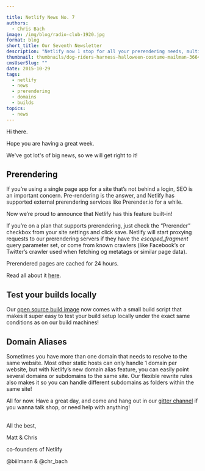 ```yaml
---

title: Netlify News No. 7
authors:
  - Chris Bach
image: /img/blog/radio-club-1920.jpg
format: blog
short_title: Our Seventh Newsletter
description: "Netlify now 1 stop for all your prerendering needs, multiple domain aliases supported & testing your build locally easier than ever!"
thumbnail: thumbnails/dog-riders-harness-halloween-costume-mailman-3664.jpg
cmsUserSlug: ""
date: 2015-10-29
tags:
  - netlify
  - news
  - prerendering
  - domains
  - builds
topics:
  - news
---
```


Hi there.

Hope you are having a great week.

We've got lot's of big news, so we will get right to it!


## Prerendering
If you’re using a single page app for a site that’s not behind a login, SEO is an important concern. Pre-rendering is the answer, and Netlify has supported external prerendering services like Prerender.io for a while.

Now we’re proud to announce that Netlify has this feature built-in!

<!-- excerpt -->

If you’re on a plan that supports prerendering, just check the “Prerender” checkbox from your site settings and click save. Netlify will start proxying requests to our prerendering servers if they have the _escaped_fragment_ query parameter set, or come from known crawlers (like Facebook’s or Twitter’s crawler used when fetching og metatags or similar page data).

Prerendered pages are cached for 24 hours.

Read all about it [here](https://www.netlify.com/docs/prerendering).


## Test your builds locally
Our [open source build image](https://github.com/netlify/build-image) now comes with a small build script that makes it super easy to test your build setup locally under the exact same conditions as on our build machines!


## Domain Aliases
Sometimes you have more than one domain that needs to resolve to the same website. Most other static hosts can only handle 1 domain per website, but with Netlify’s new domain alias feature, you can easily point several domains or subdomains to the same site. Our flexible rewrite rules also makes it so you can handle different subdomains as folders within the same site!

 All for now. Have a great day, and come and hang out in our [gitter channel](http://gitter.im/netlify/community) if you wanna talk shop, or need help with anything!


<br>
All the best,

Matt &amp; Chris

co-founders of Netlify

@biilmann &amp; @chr_bach

